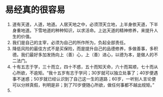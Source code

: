 # 易经真的很容易

1. 道有天道，人道，地道。人居天地之中，必须顶天立地，上半身依天道，下半身重地道。下雪地道的种种知识，以求活命。上达天道的精神修养，来提升人生的价值。
2. 我们是自己的主宰，必须为自己的所作所为，负起全部责任。
3. 降低风险的最佳方式不是买保险，而是提升自己的品德修养，多做善事，多积德。我们最好多加发扬向上（善）心，上（善）进心，以德为本，是做人的不二法门。
4. 十有五志于学，三十而立，四十不惑，五十而知天命，六十而耳顺，七十而从心所欲，不逾矩。“我十五岁有志于学问；30岁就可以独立处事了；40岁便遇事不迷惑；50岁就已经认识到了自己这一生的道路；60岁，一听别人言论便可以分辨真假，判明是非；到了70岁便随心所欲，做任何事都不越出规矩。”
5. 
